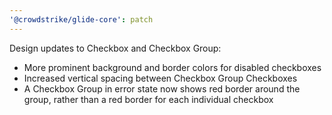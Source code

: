 ```yaml
---
'@crowdstrike/glide-core': patch
---
```


Design updates to Checkbox and Checkbox Group:

- More prominent background and border colors for disabled checkboxes
- Increased vertical spacing between Checkbox Group Checkboxes
- A Checkbox Group in error state now shows red border around the group, rather than a red border for each individual checkbox
